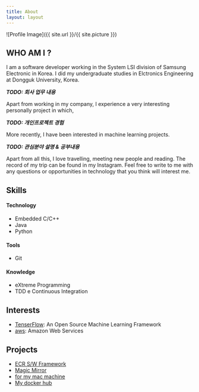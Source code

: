 ```yaml
---
title: About
layout: layout
---
```


![Profile Image]({{ site.url }}/{{ site.picture }})

## WHO AM I ?
I am a software developer working in the System LSI division of Samsung Electronic in Korea. I did my undergraduate studies in Elctronics Engineering at Dongguk University, Korea.

***TODO: 회사 업무 내용***


Apart from working in my company, I experience a very interesting personally project in which,

***TODO: 개인프로젝트 경험***


More recently, I have been interested in machine learning projects.

***TODO: 관심분야 설명 & 공부내용***


Apart from all this, I love travelling, meeting new people and reading. The record of my trip can be found in my Instagram. Feel free to write to me with any questions or opportunities in technology that you think will interest me.


## Skills

#### Technology
- Embedded C/C++
- Java
- Python

#### Tools
- Git

#### Knowledge
- eXtreme Programming
- TDD e Continuous Integration

## Interests
- [TenserFlow](https://github.com/tensorflow/tensorflow): An Open Source Machine Learning Framework
- [aws](http://aws.amazon.com): Amazon Web Services

## Projects
- [ECR S/W Framework](https://github.com/jhunahn/ecr)
- [Magic Mirror](https://github.com/jhunahn/MagicMirror)
- [for my mac machine](https://github.com/jhunahn/for-my-mac)
- [My docker hub](https://hub.docker.com/u/jhunahn)
